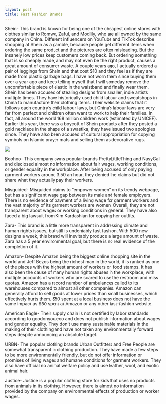 ```yaml
---
layout: post
title: Fast Fashion Brands
---
```




Shein- This brand is known for being one of the cheapest online stores with clothes similar to Romwe, Zaful, and Modlily, who are all owned by the same company in China. Different influencers on YouTube and TikTok describe shopping at Shein as a gamble, because people get different items when ordering the same product and the pictures are often misleading. But the insanely low prices keep customers coming back. But ordering something that is so cheaply made, and may not even be the right product, causes a great amount of consumer waste. A couple years ago, I actually ordered a pair of leggings from Shein and that cost $10 and they feel as if they are made from plastic garbage bags. I have not worn them since buying them over a year ago and keep telling myself that I will someday remove the uncomfortable piece of elastic in the waistband and finally wear them. Shein has been accused of stealing designs from smaller, indie artists multiple times. They have historically used child labour and sweatshops in China to manufacture their clothing items. Their website claims that it follows each country’s child labour laws, but China’s labour laws are very far from perfect and children often want to work to help their families. In fact, all around the world 168 million children work (estimated by UNICEF). Earlier this year, there was a boycott of Shein products after they posted a gold necklace in the shape of a swastika, they have issued two apologies since. They have also been accused of cultural appropriation for copying symbols on Islamic prayer mats and selling them as decorative rugs. 

<div class="image_box"><img src="/assets/images/Shein_photo.PNG"></div>

Boohoo- This company owns popular brands PrettyLittleThing and NasyGal and disclosed almost no information about fair wages, working conditions, or gender equality in the workplace. After being accused of only paying garment workers around 3.50 an hour, they denied the claims but did not share what they actually pay their workers. 

Misguided- Misguided claims to “empower women” on its trendy webpage, but has a significant wage gap between its male and female employers. There is no evidence of payment of a living wage for garment workers and the vast majority of its garment workers are women. Overall, they are not transparent about wages or working conditions in general. They have also faced a big lawsuit from Kim Kardashian for copying her outfits. 

Zara- This brand is a little more transparent in addressing climate and human rights issues, but still is undeniably fast fashion. With 500 new designs a week, this brand will inevitably produce a large amount of waste. Zara has a 5 year environmental goal, but there is no real evidence of the completion of it. 

Amazon- Despite Amazon being the biggest online shopping site in the world and Jeff Bezos being the richest man in the world, it is ranked as one of the places with the highest amount of workers on food stamps. It has also been the cause of many human rights abuses in the workplace, with multiple accounts of workers who are scared to use the restroom and miss quotas. Amazon has a record number of ambulances called to its warehouses compared to almost all other companies. Amazon can generally afford to sell goods at lower prices than small businesses, which effectively hurts them. $50 spent at a local business does not have the same impact as $50 spent at Amazon or any other fast-fashion website.

American Eagle- Their supply chain is not certified by labor standards according to goodonyou.eco and does not publish information about wages and gender equality. They don’t use many sustainable materials in the making of their clothing and have not taken any environmentally forward steps despite announcing an absolute target. 


URBN- The popular clothing brands Urban Outfitters and Free People are somewhat transparent in clothing production. They have made a few steps to be more environmentally friendly, but do not offer information or promises of living wages and humane conditions for garment workers. They also have official no animal welfare policy and use leather, wool, and exotic animal hair. 

Justice- Justice is a popular clothing store for kids that uses no products from animals in its clothing. However, there is almost no information provided by the company on environmental effects of production or worker wages.  

